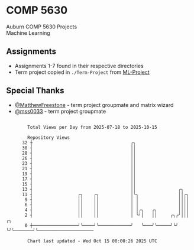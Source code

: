 # COMP 5630
Auburn COMP 5630 Projects  
Machine Learning

## Assignments
- Assignments 1-7 found in their respective directories
- Term project copied in `./Term-Project` from [ML-Project](https://github.com/wumphlett/ML-Project)

## Special Thanks
- [@MatthewFreestone](https://github.com/MatthewFreestone) - term project groupmate and matrix wizard
- [@mss0033](https://github.com/mss0033) - term project groupmate

```

        Total Views per Day from 2025-07-18 to 2025-10-15

        Repository Views
      32 ┼                                     ╭╮
      30 ┤                                     ││
      28 ┤                                     ││
      26 ┤                                     ││
      23 ┤                                     ││
      21 ┤                                     ││
      19 ┤                                     ││
      17 ┤                                     ││
      15 ┤                                     ││
      13 ┤                                     ││                ╭╮
      11 ┤                 ╭╮    ╭╮            │╰╮               ││╭╮
       9 ┤                 ││    ││            │ │               ││││
       6 ┤                 ││    ││            │ │               ││││
       4 ┤                 ││    ││            │ │╭╮   ╭╮        ││││
       2 ┤                 ││    ││            │ ╰╯│   ││     ╭╮╭╯│││       ╭╮
       0 ┼─────────────────╯╰────╯╰────────────╯   ╰───╯╰─────╯╰╯ ╰╯╰───────╯╰─────────────────────

        Chart last updated - Wed Oct 15 00:00:26 2025 UTC
        
```
